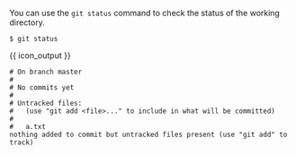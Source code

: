 You can use the `git status` command to check the status of the working directory.

```{.no-line-numbers}
$ git status
```
{{ icon_output }}
```{.no-line-numbers}
# On branch master
#
# No commits yet
#
# Untracked files:
#   (use "git add <file>..." to include in what will be committed)
#
#   a.txt
nothing added to commit but untracked files present (use "git add" to track)
```
